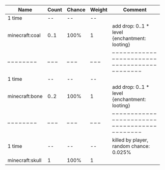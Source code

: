 | Name            | Count | Chance | Weight | Comment                                                                                  |
| --------------- | ----- | ------ | ------ | ---------------------------------------------------------------------------------------- |
| 1 time          |    -- |     -- |     -- |                                                                                          |
| minecraft:coal  |  0..1 |   100% |      1 | add drop: 0..1 * level {enchantment: looting}                                            |
| – – – – – – – – | – – – | – – –  | – – –  | – – – – – – – – – – – – – – – – – – – – – – – – – – – – – – – – – – – – – – – – – – – –  |
| 1 time          |    -- |     -- |     -- |                                                                                          |
| minecraft:bone  |  0..2 |   100% |      1 | add drop: 0..1 * level {enchantment: looting}                                            |
| – – – – – – – – | – – – | – – –  | – – –  | – – – – – – – – – – – – – – – – – – – – – – – – – – – – – – – – – – – – – – – – – – – –  |
| 1 time          |    -- |     -- |     -- | killed by player, random chance: 0.025%|{enchantment: looting}: 0.035% + 0.01%*(level-1) |
| minecraft:skull |     1 |   100% |      1 |                                                                                          |